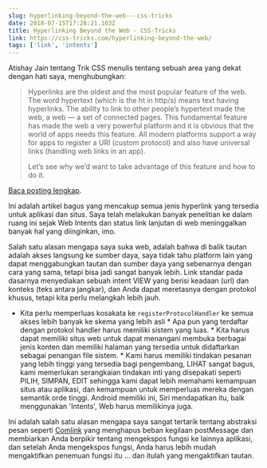 ```yaml
---
slug: hyperlinking-beyond-the-web---css-tricks
date: 2018-07-15T17:28:21.103Z
title: Hyperlinking Beyond the Web - CSS-Tricks
link: https://css-tricks.com/hyperlinking-beyond-the-web/
tags: ['link', 'intents']
---
```

Atishay Jain tentang Trik CSS menulis tentang sebuah area yang dekat dengan hati saya, menghubungkan:

> Hyperlinks are the oldest and the most popular feature of the web. The word hypertext (which is the ht in http/s) means text having hyperlinks. The ability to link to other people&#x2019;s hypertext made the web, a web &#x2014; a set of connected pages. This fundamental feature has made the web a very powerful platform and it is obvious that the world of apps needs this feature. All modern platforms support a way for apps to register a URI (custom protocol) and also have universal links (handling web links in an app).
> 
> Let&#x2019;s see why we&#x2019;d want to take advantage of this feature and how to do it.


[Baca posting lengkap](https://css-tricks.com/hyperlinking-beyond-the-web/).

Ini adalah artikel bagus yang mencakup semua jenis hyperlink yang tersedia untuk aplikasi dan situs. Saya telah melakukan banyak penelitian ke dalam ruang ini sejak Web Intents dan status link lanjutan di web meninggalkan banyak hal yang diinginkan, imo.

Salah satu alasan mengapa saya suka web, adalah bahwa di balik tautan adalah akses langsung ke sumber daya, saya tidak tahu platform lain yang dapat menggabungkan tautan dan sumber daya yang sebenarnya dengan cara yang sama, tetapi bisa jadi sangat banyak lebih. Link standar pada dasarnya menyediakan sebuah intent VIEW yang berisi keadaan (url) dan konteks (teks antara jangkar), dan Anda dapat meretasnya dengan protokol khusus, tetapi kita perlu melangkah lebih jauh.

* Kita perlu memperluas kosakata ke `registerProtocolHandler` ke semua akses lebih banyak ke skema yang lebih asli * Apa pun yang terdaftar dengan protokol handler harus memiliki sistem yang luas. * Kita harus dapat memiliki situs web untuk dapat menangani membuka berbagai jenis konten dan memiliki halaman yang tersedia untuk didaftarkan sebagai penangan file sistem. * Kami harus memiliki tindakan pesanan yang lebih tinggi yang tersedia bagi pengembang, LIHAT sangat bagus, kami memerlukan serangkaian tindakan inti yang disepakati seperti PILIH, SIMPAN, EDIT sehingga kami dapat lebih memahami kemampuan situs atau aplikasi, dan kemampuan untuk memperluas mereka dengan semantik orde tinggi. Android memiliki ini, Siri mendapatkan itu, baik menggunakan 'Intents', Web harus memilikinya juga.

Ini adalah salah satu alasan mengapa saya sangat tertarik tentang abstraksi pesan seperti [Comlink](https://github.com/GoogleChromeLabs/comlink) yang menghapus beban kegilaan postMessage dan membiarkan Anda berpikir tentang mengekspos fungsi ke lainnya aplikasi, dan setelah Anda mengekspos fungsi, Anda harus lebih mudah mengaktifkan penemuan fungsi itu ... dan itulah yang mengaktifkan tautan.

